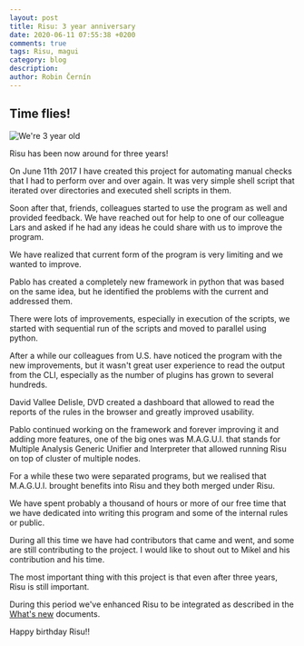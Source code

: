 ```yaml
---
layout: post
title: Risu: 3 year anniversary
date: 2020-06-11 07:55:38 +0200
comments: true
tags: Risu, magui
category: blog
description:
author: Robin Černín
---
```


## Time flies!

![We're 3 year old]({attach}images/3year.jpg)

Risu has been now around for three years!

On June 11th 2017 I have created this project for automating manual checks that I had to perform over and over again. It was very simple shell script that iterated over directories and executed shell scripts in them.

Soon after that, friends, colleagues started to use the program as well and provided feedback. We have reached out for help to one of our colleague Lars and asked if he had any ideas he could share with us to improve the program.

We have realized that current form of the program is very limiting and we wanted to improve.

Pablo has created a completely new framework in python that was based on the same idea, but he identified the problems with the current and addressed them.

There were lots of improvements, especially in execution of the scripts, we started with sequential run of the scripts and moved to parallel using python.

After a while our colleagues from U.S. have noticed the program with the new improvements, but it wasn't great user experience to read the output from the CLI, especially as the number of plugins has grown to several hundreds.

David Vallee Delisle, DVD created a dashboard that allowed to read the reports of the rules in the browser and greatly improved usability.

Pablo continued working on the framework and forever improving it and adding more features, one of the big ones was M.A.G.U.I. that stands for Multiple Analysis Generic Unifier and Interpreter that allowed running Risu on top of cluster of multiple nodes.

For a while these two were separated programs, but we realised that M.A.G.U.I. brought benefits into Risu and they both merged under Risu.

We have spent probably a thousand of hours or more of our free time that we have dedicated into writing this program and some of the internal rules or public.

During all this time we have had contributors that came and went, and some are still contributing to the project. I would like to shout out to Mikel and his contribution and his time.

The most important thing with this project is that even after three years, Risu is still important.

During this period we've enhanced Risu to be integrated as described in the [What's new]({tag}whatsnew) documents.

Happy birthday Risu!!

